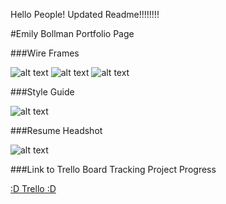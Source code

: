 Hello People!  Updated Readme!!!!!!!!

#Emily Bollman Portfolio Page

###Wire Frames

![alt text](emilyBollmanPortfolioSite/Home-Page-Wire-Frame.png)
![alt text](emilyBollmanPortfolioSite/Resume-Wireframe.png)
![alt text](emilyBollmanPortfolioSite/blog-wireframe.png)

###Style Guide

![alt text](emilyBollmanPortfolioSite/Style-Guide.png)

###Resume Headshot

![alt text](emilyBollmanPortfolioSite/Resume-headshot.jpg)

###Link to Trello Board Tracking Project Progress

[:D Trello :D](https://trello.com/b/UICXk8yF/emily-bollman-portfolio)
